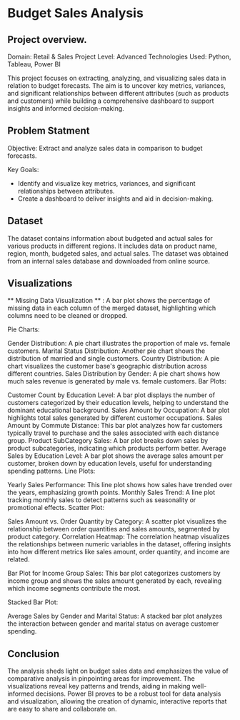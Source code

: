 # Budget Sales Analysis

## Project overview.

Domain: Retail & Sales
Project Level: Advanced
Technologies Used: Python, Tableau, Power BI

This project focuses on extracting, analyzing, and visualizing sales data in relation to budget forecasts. The aim is to uncover key metrics, variances, and significant relationships between different attributes (such as products and customers) while building a comprehensive dashboard to support insights and informed decision-making.

## Problem Statment

Objective: Extract and analyze sales data in comparison to budget forecasts.

Key Goals:

* Identify and visualize key metrics, variances, and significant relationships between attributes.
* Create a dashboard to deliver insights and aid in decision-making.

## Dataset

The dataset contains information about budgeted and actual sales for various products in different regions. It includes data on product name, region, month, budgeted sales, and actual sales. The dataset was obtained from an internal sales database and downloaded from online source.

## Visualizations

** Missing Data Visualization ** : A bar plot shows the percentage of missing data in each column of the merged dataset, highlighting which columns need to be cleaned or dropped.

Pie Charts:

Gender Distribution: A pie chart illustrates the proportion of male vs. female customers.
Marital Status Distribution: Another pie chart shows the distribution of married and single customers.
Country Distribution: A pie chart visualizes the customer base's geographic distribution across different countries.
Sales Distribution by Gender: A pie chart shows how much sales revenue is generated by male vs. female customers.
Bar Plots:

Customer Count by Education Level: A bar plot displays the number of customers categorized by their education levels, helping to understand the dominant educational background.
Sales Amount by Occupation: A bar plot highlights total sales generated by different customer occupations.
Sales Amount by Commute Distance: This bar plot analyzes how far customers typically travel to purchase and the sales associated with each distance group.
Product SubCategory Sales: A bar plot breaks down sales by product subcategories, indicating which products perform better.
Average Sales by Education Level: A bar plot shows the average sales amount per customer, broken down by education levels, useful for understanding spending patterns.
Line Plots:

Yearly Sales Performance: This line plot shows how sales have trended over the years, emphasizing growth points.
Monthly Sales Trend: A line plot tracking monthly sales to detect patterns such as seasonality or promotional effects.
Scatter Plot:

Sales Amount vs. Order Quantity by Category: A scatter plot visualizes the relationship between order quantities and sales amounts, segmented by product category.
Correlation Heatmap: The correlation heatmap visualizes the relationships between numeric variables in the dataset, offering insights into how different metrics like sales amount, order quantity, and income are related.

Bar Plot for Income Group Sales: This bar plot categorizes customers by income group and shows the sales amount generated by each, revealing which income segments contribute the most.

Stacked Bar Plot:

Average Sales by Gender and Marital Status: A stacked bar plot analyzes the interaction between gender and marital status on average customer spending.


## Conclusion

The analysis sheds light on budget sales data and emphasizes the value of comparative analysis in pinpointing areas for improvement. The visualizations reveal key patterns and trends, aiding in making well-informed decisions. Power BI proves to be a robust tool for data analysis and visualization, allowing the creation of dynamic, interactive reports that are easy to share and collaborate on.
